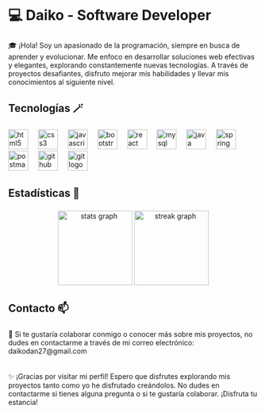 <h1 align="left">💻 Daiko - Software Developer</h1>

###

<p align="left">🎓 ¡Hola! Soy un apasionado de la programación, siempre en busca de aprender y evolucionar. Me enfoco en desarrollar soluciones web efectivas y elegantes, explorando constantemente nuevas tecnologías. A través de proyectos desafiantes, disfruto mejorar mis habilidades y llevar mis conocimientos al siguiente nivel.</p>

###

<h2 align="left">Tecnologías 🪄</h2>

###

<div align="left">
  <img src="https://skillicons.dev/icons?i=html" height="40" alt="html5 logo"  />
  <img width="12" />
  <img src="https://skillicons.dev/icons?i=css" height="40" alt="css3 logo"  />
  <img width="12" />
  <img src="https://skillicons.dev/icons?i=js" height="40" alt="javascript logo"  />
  <img width="12" />
  <img src="https://skillicons.dev/icons?i=bootstrap" height="40" alt="bootstrap logo"  />
  <img width="12" />
  <img src="https://skillicons.dev/icons?i=react" height="40" alt="react logo"  />
  <img width="12" />
  <img src="https://skillicons.dev/icons?i=mysql" height="40" alt="mysql logo"  />
  <img width="12" />
  <img src="https://skillicons.dev/icons?i=java" height="40" alt="java logo"  />
  <img width="12" />
  <img src="https://skillicons.dev/icons?i=spring" height="40" alt="spring logo"  />
  <img width="12" />
  <img src="https://skillicons.dev/icons?i=postman" height="40" alt="postman logo"  />
  <img width="12" />
  <img src="https://skillicons.dev/icons?i=github" height="40" alt="github logo"  />
  <img width="12" />
  <img src="https://skillicons.dev/icons?i=git" height="40" alt="git logo"  />
</div>

###

<h2 align="left">Estadísticas 📌</h2>

###

<div align="center">
  <img src="https://github-readme-stats.vercel.app/api?username=daikodev&hide_title=false&hide_rank=false&show_icons=true&include_all_commits=true&count_private=true&disable_animations=false&theme=dracula&locale=en&hide_border=true&order=1" height="150" alt="stats graph"  />
  <img src="https://streak-stats.demolab.com?user=daikodev&locale=en&mode=daily&theme=dracula&hide_border=true&border_radius=5&order=3" height="150" alt="streak graph"  />
</div>

###

<h2 align="left">Contacto 📫</h2>

###

<p align="left">📩 Si te gustaría colaborar conmigo o conocer más sobre mis proyectos, no dudes en contactarme a través de mi correo electrónico: daikodan27@gmail.com<br><br><br>✨ ¡Gracias por visitar mi perfil! Espero que disfrutes explorando mis proyectos tanto como yo he disfrutado creándolos. No dudes en contactarme si tienes alguna pregunta o si te gustaría colaborar. ¡Disfruta tu estancia!</p>

###
